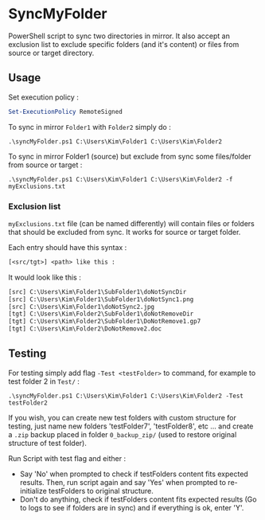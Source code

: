 # SyncMyFolder

PowerShell script to sync two directories in mirror. It also accept an exclusion list to exclude specific folders (and it's content) or files from source or target directory.

## Usage

Set execution policy :

```ps1
Set-ExecutionPolicy RemoteSigned
```

To sync in mirror `Folder1` with `Folder2` simply do :

```console
.\syncMyFolder.ps1 C:\Users\Kim\Folder1 C:\Users\Kim\Folder2
```

To sync in mirror Folder1 (source) but exclude from sync some files/folder from source or target :

```console
.\syncMyFolder.ps1 C:\Users\Kim\Folder1 C:\Users\Kim\Folder2 -f myExclusions.txt
```

### Exclusion list

`myExclusions.txt` file (can be named differently) will contain files or folders that should be excluded from sync. It works for source or target folder.

Each entry should have this syntax :

```txt
[<src/tgt>] <path> like this :
```

It would look like this :

```txt
[src] C:\Users\Kim\Folder1\SubFolder1\doNotSyncDir
[src] C:\Users\Kim\Folder1\SubFolder1\doNotSync1.png
[src] C:\Users\Kim\Folder1\doNotSync2.jpg
[tgt] C:\Users\Kim\Folder2\SubFolder1\doNotRemoveDir
[tgt] C:\Users\Kim\Folder2\SubFolder1\DoNotRemove1.gp7
[tgt] C:\Users\Kim\Folder2\DoNotRemove2.doc
```

## Testing

For testing simply add flag `-Test <testFolder>` to command, for example to test folder 2 in `Test/` :

```console
.\syncMyFolder.ps1 C:\Users\Kim\Folder1 C:\Users\Kim\Folder2 -Test testFolder2
```

If you wish, you can create new test folders with custom structure for testing, just name new folders 'testFolder7', 
'testFolder8', etc ... and create a `.zip` backup placed in folder `0_backup_zip/` (used to restore original structure of test folder).

Run Script with test flag and either :

- Say 'No' when prompted to check if testFolders content fits expected results. Then, run script again and say 'Yes' when prompted to re-initialize testFolders to original structure.
- Don't do anything, check if testFolders content fits expected results (Go to logs to see if folders are in sync) and if everything is ok, enter 'Y'.
